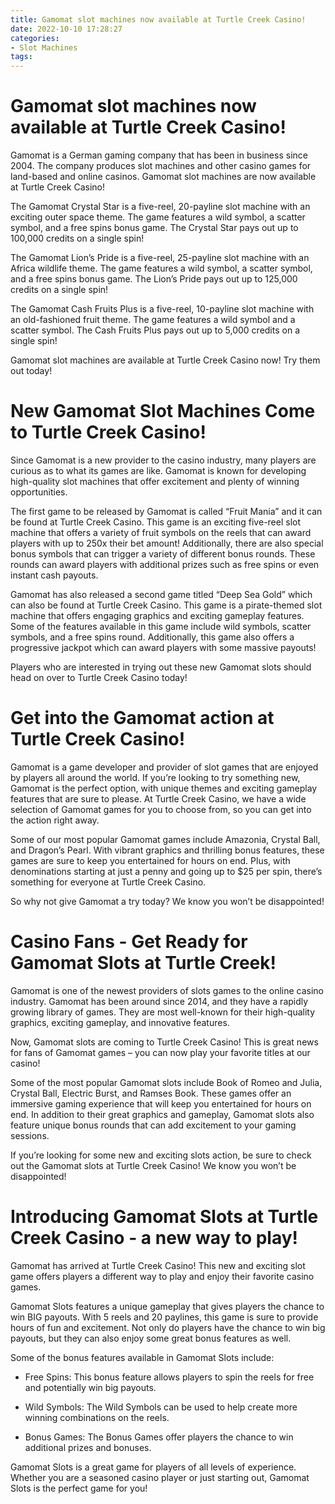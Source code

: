 ```yaml
---
title: Gamomat slot machines now available at Turtle Creek Casino!
date: 2022-10-10 17:28:27
categories:
- Slot Machines
tags:
---
```



#  Gamomat slot machines now available at Turtle Creek Casino!

Gamomat is a German gaming company that has been in business since 2004. The company produces slot machines and other casino games for land-based and online casinos. Gamomat slot machines are now available at Turtle Creek Casino!

The Gamomat Crystal Star is a five-reel, 20-payline slot machine with an exciting outer space theme. The game features a wild symbol, a scatter symbol, and a free spins bonus game. The Crystal Star pays out up to 100,000 credits on a single spin!

The Gamomat Lion’s Pride is a five-reel, 25-payline slot machine with an Africa wildlife theme. The game features a wild symbol, a scatter symbol, and a free spins bonus game. The Lion’s Pride pays out up to 125,000 credits on a single spin!

The Gamomat Cash Fruits Plus is a five-reel, 10-payline slot machine with an old-fashioned fruit theme. The game features a wild symbol and a scatter symbol. The Cash Fruits Plus pays out up to 5,000 credits on a single spin!

Gamomat slot machines are available at Turtle Creek Casino now! Try them out today!

#  New Gamomat Slot Machines Come to Turtle Creek Casino!

Since Gamomat is a new provider to the casino industry, many players are curious as to what its games are like. Gamomat is known for developing high-quality slot machines that offer excitement and plenty of winning opportunities.

The first game to be released by Gamomat is called “Fruit Mania” and it can be found at Turtle Creek Casino. This game is an exciting five-reel slot machine that offers a variety of fruit symbols on the reels that can award players with up to 250x their bet amount! Additionally, there are also special bonus symbols that can trigger a variety of different bonus rounds. These rounds can award players with additional prizes such as free spins or even instant cash payouts.

Gamomat has also released a second game titled “Deep Sea Gold” which can also be found at Turtle Creek Casino. This game is a pirate-themed slot machine that offers engaging graphics and exciting gameplay features. Some of the features available in this game include wild symbols, scatter symbols, and a free spins round. Additionally, this game also offers a progressive jackpot which can award players with some massive payouts!

Players who are interested in trying out these new Gamomat slots should head on over to Turtle Creek Casino today!

#  Get into the Gamomat action at Turtle Creek Casino!

Gamomat is a game developer and provider of slot games that are enjoyed by players all around the world. If you’re looking to try something new, Gamomat is the perfect option, with unique themes and exciting gameplay features that are sure to please. At Turtle Creek Casino, we have a wide selection of Gamomat games for you to choose from, so you can get into the action right away.

Some of our most popular Gamomat games include Amazonia, Crystal Ball, and Dragon’s Pearl. With vibrant graphics and thrilling bonus features, these games are sure to keep you entertained for hours on end. Plus, with denominations starting at just a penny and going up to $25 per spin, there’s something for everyone at Turtle Creek Casino.

So why not give Gamomat a try today? We know you won’t be disappointed!

#  Casino Fans - Get Ready for Gamomat Slots at Turtle Creek!

Gamomat is one of the newest providers of slots games to the online casino industry. Gamomat has been around since 2014, and they have a rapidly growing library of games. They are most well-known for their high-quality graphics, exciting gameplay, and innovative features.

Now, Gamomat slots are coming to Turtle Creek Casino! This is great news for fans of Gamomat games – you can now play your favorite titles at our casino!

Some of the most popular Gamomat slots include Book of Romeo and Julia, Crystal Ball, Electric Burst, and Ramses Book. These games offer an immersive gaming experience that will keep you entertained for hours on end. In addition to their great graphics and gameplay, Gamomat slots also feature unique bonus rounds that can add excitement to your gaming sessions.

If you’re looking for some new and exciting slots action, be sure to check out the Gamomat slots at Turtle Creek Casino! We know you won’t be disappointed!

#  Introducing Gamomat Slots at Turtle Creek Casino - a new way to play!

Gamomat has arrived at Turtle Creek Casino! This new and exciting slot game offers players a different way to play and enjoy their favorite casino games.

 Gamomat Slots features a unique gameplay that gives players the chance to win BIG payouts. With 5 reels and 20 paylines, this game is sure to provide hours of fun and excitement. Not only do players have the chance to win big payouts, but they can also enjoy some great bonus features as well.

Some of the bonus features available in Gamomat Slots include:

- Free Spins: This bonus feature allows players to spin the reels for free and potentially win big payouts.

- Wild Symbols: The Wild Symbols can be used to help create more winning combinations on the reels.

- Bonus Games: The Bonus Games offer players the chance to win additional prizes and bonuses.

Gamomat Slots is a great game for players of all levels of experience. Whether you are a seasoned casino player or just starting out, Gamomat Slots is the perfect game for you!